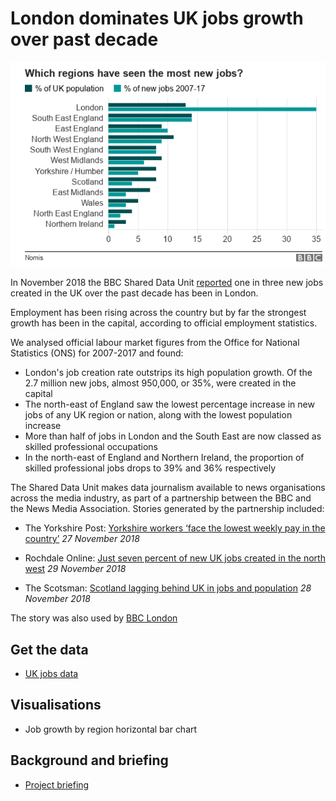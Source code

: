 # London dominates UK jobs growth over past decade

![](https://raw.githubusercontent.com/BBC-Data-Unit/UK_jobs_growth/master/Regional%20UK%20jobs%20data.PNG)

In November 2018 the BBC Shared Data Unit [reported](https://www.bbc.co.uk/news/uk-england-46288515) one in three new jobs created in the UK over the past decade has been in London.

Employment has been rising across the country but by far the strongest growth has been in the capital, according to official employment statistics.

We analysed official labour market figures from the Office for National Statistics (ONS) for 2007-2017 and found:

- London's job creation rate outstrips its high population growth. Of the 2.7 million new jobs, almost 950,000, or 35%, were created in the capital
- The north-east of England saw the lowest percentage increase in new jobs of any UK region or nation, along with the lowest population increase
- More than half of jobs in London and the South East are now classed as skilled professional occupations
- In the north-east of England and Northern Ireland, the proportion of skilled professional jobs drops to 39% and 36% respectively


The Shared Data Unit makes data journalism available to news organisations across the media industry, as part of a partnership between the BBC and the News Media Association. Stories generated by the partnership included:

  * The Yorkshire Post: [Yorkshire workers ‘face the lowest weekly pay in the country’](https://www.yorkshirepost.co.uk/news/yorkshire-workers-face-the-lowest-weekly-pay-in-the-country-1-9462841) *27 November 2018*
  
  * Rochdale Online: [Just seven percent of new UK jobs created in the north west](https://www.rochdaleonline.co.uk/news-features/2/news-headlines/124175/just-seven-percent-of-new-uk-jobs-created-in-the-north-west) *29 November 2018*

* The Scotsman: [Scotland lagging behind UK in jobs and population](https://www.scotsman.com/news/politics/scotland-lagging-behind-uk-in-jobs-and-population-1-4835762) *28 November 2018*
  
  
The story was also used by [BBC London](https://drive.google.com/file/d/12F_XrhFu6xhLyShtdJ-pE9fGHRV3kq1W/view?usp=sharing)
  
  
  
## Get the data

* [UK jobs data](https://docs.google.com/spreadsheets/d/19XkScSUVTR6dzkC7F4sqoVAH_YTEoElYNokbWrJOzBs/edit?usp=sharing)

## Visualisations

* Job growth by region horizontal bar chart

## Background and briefing

* [Project briefing](https://docs.google.com/document/d/1tzIhsNmIwwnQAOmOwbuLr2u1SrNmyBNezKsYZDYsaEc/edit?usp=sharing)


